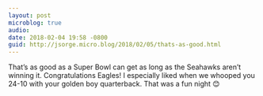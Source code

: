 ```yaml
---
layout: post
microblog: true
audio: 
date: 2018-02-04 19:58 -0800
guid: http://jsorge.micro.blog/2018/02/05/thats-as-good.html
---
```

That’s as good as a Super Bowl can get as long as the Seahawks aren’t winning it. Congratulations Eagles! I especially liked when we whooped you 24-10 with your golden boy quarterback. That was a fun night 😊
